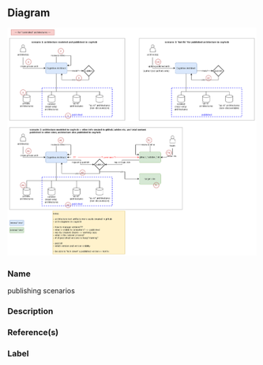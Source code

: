 

## Diagram

![publishing scenarios](../img/miscdiagram_3mWDkoQwTXc.png)


### Name


publishing scenarios



### Description




### Reference(s)




### Label




